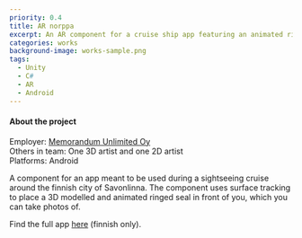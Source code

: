 ```yaml
---
priority: 0.4
title: AR norppa
excerpt: An AR component for a cruise ship app featuring an animated ringed seal.
categories: works
background-image: works-sample.png
tags:
  - Unity
  - C#
  - AR
  - Android
---
```


#### About the project

Employer: [Memorandum Unlimited Oy](https://www.memorandum.fi/)<br>
Others in team: One 3D artist and one 2D artist<br>
Platforms: Android<br>



A component for an app meant to be used during a sightseeing cruise around the finnish city of Savonlinna. The component uses surface tracking to place a 
3D modelled and animated ringed seal in front of you, which you can take photos of. 


Find the full app [here](https://www.memorandum.fi/news/savonlinna-risteilyt-sovellus-ladattavissa-google-playssa/) (finnish only).
